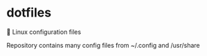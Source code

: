 # dotfiles
 :penguin: Linux configuration files

 Repository contains many config files from ~/.config and /usr/share
